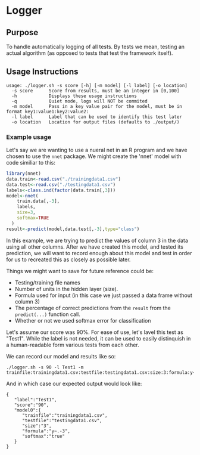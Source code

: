 # Logger
## Purpose
To handle automatically logging of all tests.
By tests we mean, testing an actual algorithm (as opposed to tests that test the framework itself).


## Usage Instructions
```
usage: ./logger.sh -s score [-h] [-m model] [-l label] [-o location]
  -s score      Score from results, must be an integer in [0,100]
  -h            Displays these usage instructions
  -q            Quiet mode, logs will NOT be commited
  -m model      Pass in a key value pair for the model, must be in format key1:value1:key2:value2:
  -l label      Label that can be used to identify this test later
  -o location   Location for output files (defaults to ./output/)
```

### Example usage
Let's say we are wanting to use a nueral net in an R program and we have chosen to use the `nnet` package.
We might create the 'nnet' model with code similiar to this:
```R
library(nnet)
data.train<-read.csv("./trainingdata1.csv")
data.test<-read.csv("./testingdata1.csv")
labels<-class.ind(factor(data.train[,3]))
model<-nnet(
    train.data[,-3],
    labels,
    size=3,
    softmax=TRUE
  )
result<-predict(model,data.test[,-3],type="class")
```
In this example, we are trying to predict the values of column 3 in the data using all other columns.
After we have created this model, and tested its prediction, we will want to record enough about this model and test in order for us to recreated this as closely as possible later.

Things we might want to save for future reference could be:
- Testing/training file names
- Number of units in the hidden layer (size).
- Formula used for input (in this case we just passed a data frame without column 3)
- The percentage of correct predictions from the `result` from the `predict(...)` function call.
- Whether or not we used softmax error for classification

Let's assume our score was 90%.
For ease of use, let's lavel this test as "Test1". While the label is not needed, it can be used to easily distinquish in a human-readable form various tests from each other.

We can record our model and results like so:
```
./logger.sh -s 90 -l Test1 -m trainfile:trainingdata1.csv:testfile:testingdata1.csv:size:3:formula:y~.-3:softmax:true
```
And in which case our expected output would look like:
```
{  
   "label":"Test1",
   "score":"90",
   "model0":{  
      "trainfile":"trainingdata1.csv",
      "testfile":"testingdata1.csv",
      "size":"3",
      "formula":"y~.-3",
      "softmax":"true"
   }
}
```
